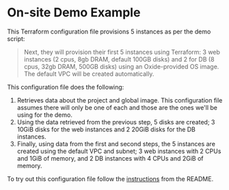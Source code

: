 # On-site Demo Example

This Terraform configuration file provisions 5 instances as per the demo script:

> Next, they will provision their first 5 instances using Terraform: 3 web instances (2 cpus, 8gb DRAM, default 100GB disks) and 2 for DB (8 cpus, 32gb DRAM, 500GB disks) using an Oxide-provided OS image. The default VPC will be created automatically.

This configuration file does the following:

1. Retrieves data about the project and global image. This configuration file assumes there will only be one of each and those are the ones we'll be using for the demo.
2. Using the data retrieved from the previous step, 5 disks are created; 3 10GiB disks for the web instances and 2 20GiB disks for the DB instances.
3. Finally, using data from the first and second steps, the 5 instances are created using the default VPC and subnet; 3 web instances with 2 CPUs and 1GiB of memory, and 2 DB instances with 4 CPUs and 2GiB of memory.

To try out this configuration file follow the [instructions](https://github.com/oxidecomputer/terraform-provider-oxide/#using-the-provider) from the README.
